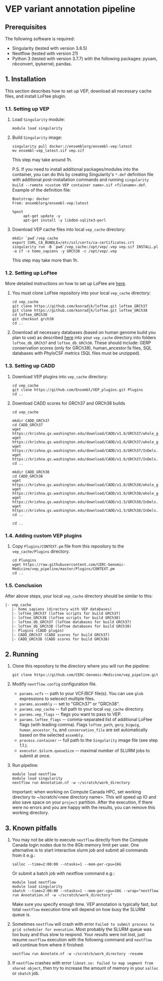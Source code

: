 # VEP variant annotation pipeline

## Prerequisites

The following software is required:
- Singularity (tested with version 3.8.5)
- Nextflow (tested with version 21)
- Python 3 (tested with version 3.7.7) with the following packages: pysam, nbconvert, ipykernel, pandas.

## 1. Installation
This section describes how to set up VEP, download all necessary cache files, and install LoFtee plugin.

### 1.1. Setting up VEP

1. Load `Singularity` module:
   ```
   module load singularity
   ```

2. Build `Singularity` image:
   ```
   singularity pull docker://ensemblorg/ensembl-vep:latest
   mv ensembl-vep_latest.sif vep.sif
   ```
   This step may take around 1h.
   
   P.S. If you need to install additional packages/modules into the container, you can do this by creating Singularity's `*.def` definition file with additional post-installation commands and running `singularity build --remote <custom VEP container name>.sif <filename>.def`. Example of the definition file:
   ```
   Bootstrap: docker
   From: ensemblorg/ensembl-vep:latest
   
   %post
        apt-get update -y
        apt-get install -y libdbd-sqlite3-perl
   ```

3. Download VEP cache files into local `vep_cache` directory:
   ```
   mkdir `pwd`/vep_cache
   export CURL_CA_BUNDLE=/etc/ssl/certs/ca-certificates.crt
   singularity run -B `pwd`/vep_cache:/opt/vep/.vep vep.sif INSTALL.pl -a cf -s homo_sapiens -y GRCh38 -c /opt/vep/.vep
   ```
   This step may take more than 1h.

### 1.2. Setting up LoFtee

More detailed instructions on how to set up LoFtee are [here](https://github.com/konradjk/loftee).

1. You must clone LoFtee repository into your local `vep_cache` directory:
   ```
   cd vep_cache
   git clone https://github.com/konradjk/loftee.git loftee_GRCh37
   git clone https://github.com/konradjk/loftee.git loftee_GRCh38
   cd loftee_GRCh38
   git checkout grch38
   cd ..
   ```
   
2. Download all necessary databases (based on human genome build you plan to use) as described [here](https://github.com/konradjk/loftee) into your `vep_cache` directory into folders `loftee_db_GRCh37` and `loftee_db_GRCh38`. These should include: GERP conservation scores (only for GRCh38), human_ancestor.fa files, SQL databases with PhyloCSF metrics (SQL files must be unzipped).

### 1.3. Setting up CADD

1. Download VEP plugins into `vep_cache` directory:
   ```
   cd vep_cache
   git clone https://github.com/Ensembl/VEP_plugins.git Plugins
   cd ..
   ```
2. Download CADD scores for GRCh37 and GRCh38 builds
   ```
   cd vep_cache
   
   mkdir CADD_GRCh37
   cd CADD_GRCh37
   wget https://krishna.gs.washington.edu/download/CADD/v1.6/GRCh37/whole_genome_SNVs.tsv.gz
   wget https://krishna.gs.washington.edu/download/CADD/v1.6/GRCh37/whole_genome_SNVs.tsv.gz.tbi
   wget https://krishna.gs.washington.edu/download/CADD/v1.6/GRCh37/InDels.tsv.gz
   wget https://krishna.gs.washington.edu/download/CADD/v1.6/GRCh37/InDels.tsv.gz.tbi
   cd ..
   
   mkdir CADD_GRCh38
   cd CADD_GRCh38
   wget https://krishna.gs.washington.edu/download/CADD/v1.6/GRCh38/whole_genome_SNVs.tsv.gz
   wget https://krishna.gs.washington.edu/download/CADD/v1.6/GRCh38/whole_genome_SNVs.tsv.gz.tbi
   wget https://krishna.gs.washington.edu/download/CADD/v1.5/GRCh38/InDels.tsv.gz
   wget https://krishna.gs.washington.edu/download/CADD/v1.5/GRCh38/InDels.tsv.gz.tbi
   cd ..
   
   cd ..
   ```

### 1.4. Adding custom VEP plugins

1. Copy `Plugins/CONTEXT.pm` file from this repository to the `vep_cache/Plugins` directory.
   ```
   cd Plungins
   wget https://raw.githubusercontent.com/CERC-Genomic-Medicine/vep_pipeline/master/Plugins/CONTEXT.pm
   cd ..
   ```

### 1.5. Conclusion

After above steps, your local `vep_cache` directory should be similar to this:
```
|- vep_cache
   |- homo_sapiens (directory with VEP databases)
   |- loftee_GRCh37 (loftee scripts for build GRCh37)
   |- loftee_GRCh38 (loftee scripts for build GRCh38)
   |- loftee_db_GRCh37 (loftee databases for build GRCh37)
   |- loftee_db_GRCh38 (loftee databases for build GRCh38)
   |- Plugins (CADD plugin)
   |- CADD_GRCh37 (CADD scores for build GRCh37)
   |- CADD_GRCh38 (CADD scores for build GRCh38)
```

## 2. Running

1. Clone this repository to the directory where you will run the pipeline:
   ```
   git clone https://github.com/CERC-Genomic-Medicine/vep_pipeline.git
   ```

2. Modify `nextflow.config` configuration file.
     * `params.vcfs` -- path to your VCF/BCF file(s). You can use `glob` expressions to selecect multiple files.
     * `params.assembly` -- set to "GRCh37" or "GRCh38".
     * `params.vep_cache` -- full path to your local `vep_cache` directory.
     * `params.vep_flags` -- flags you want to pass to VEP.
     * `params.loftee_flags` -- comma-separated list of additional LoFtee flags (with leading comma). Flags `loftee_path`, `gerp_bigwig`, `human_ancestor_fa`, and `conservation_file` are set automatically based on the selected `assembly`.
     * `process.container` -- full path to the `Singularity` image file (see step 1.1.).
     * `executor.$slurm.queueSize` -- maximal number of SLURM jobs to submit at once.
  
3. Run pipeline:
   ```
   module load nextflow
   module load singularity
   nextflow run Annotation.nf -w ~/scratch/work_directory
   ```
   Important: when working on Compute Canada HPC, set working directory to ~/scratch/\<new directory name\>. This will speed up IO and also save space on your `project` partition. After the execution, if there were no errors and you are happy with the results, you can remove this working directory.
  
## 3. Known pitfalls

1. You may not be able to execute `nextflow` directly from the Compute Canada login nodes due to the 8Gb memory limit per user. One alternative is to start interactive slurm job and submit all commands from it e.g.:
   ```
   salloc --time=2:00:00 --ntasks=1 --mem-per-cpu=16G
   ```
   Or submit a batch job with nextflow command e.g.:
   ```
   module load nextflow
   module load singularity
   sbatch --time=2:00:00 --ntasks=1 --mem-per-cpu=16G --wrap="nextflow run Annotation.nf -w ~/scratch/work_directory"
   ```
   Make sure you specify enough time. VEP annotation is typically fast, but total `nextflow` execution time will depend on how busy the SLURM queue is.

2. Sometimes `nextflow` will crash with error `Failed to submit process to grid scheduler for execution`. Most probably the SLURM queue was too busy and thus slow to respond. Your results were not lost, just resume `nextflow` execution with the following command and `nextflow` will continue from where it finished:
   ```
   nextflow run Annotate.nf -w ~/scratch/work_directory -resume
   ```
   
3. If `nextflow` crashes with error `libnet.so: failed to map segment from shared object`, then try to increase the amount of memory in your `salloc` or `sbatch` job.
